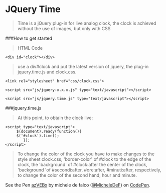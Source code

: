 # JQuery Time

>Time is a jQuery plug-in for  live analog clock, the clock is achieved without the use of images, but only with CSS


###How to get started

>HTML Code

    <div id="clock"></div>



>use a div#clock and put the latest version of jquery, the plug-in jquery.time.js and clock.css.

    <link rel="stylesheet" href="css/clock.css">

    <script src="js/jquery-x.x.x.js" type="text/javascript"></script>
     
    <script src="js/jquery.time.js" type="text/javascript"></script>
    
###jquery.time.js     
>At this point, to obtain the clock live:

    <script type="text/javascript">
         $(document).ready(function(){
         $('#clock').time();
            });
    </script>
    
>To change the color of the clock you have to make changes to the style sheet clock.css, 'border-color' of #clock to the edge of the clock, the 'background' of #clock:after the center of the clock, 'background 'of #secondi:after, #ore:after, #minuti:after, respectively, to change the color of the second hand, hour and minute.

<p data-height="268" data-theme-id="0" data-slug-hash="azVEBx" data-default-tab="result" data-user="MicheleDeF" class='codepen'>See the Pen <a href='http://codepen.io/MicheleDeF/pen/azVEBx/'>azVEBx</a> by michele de falco (<a href='http://codepen.io/MicheleDeF'>@MicheleDeF</a>) on <a href='http://codepen.io'>CodePen</a>.</p>
<script async src="//assets.codepen.io/assets/embed/ei.js"></script>

